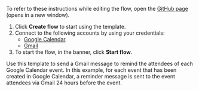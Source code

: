 To refer to these instructions while editing the flow, open the [GitHub page](https://github.com/ot4i/app-connect-templates/tree/master/resources/markdown/Send%20a%20Slack%20message%20for%20opportunities%20created%20in%20Insightly%20based%20on%20the%20opportunity%20value_instructions.md) (opens in a new window).

1. Click **Create flow** to start using the template.
2. Connect to the following accounts by using your credentials:
   - [Google Calendar](https://www.ibm.com/docs/en/app-connect/containers_cd?topic=apps-google-calendar)
   - [Gmail](https://www.ibm.com/docs/en/app-connect/containers_cd?topic=apps-gmail)
3. To start the flow, in the banner, click **Start flow**.


Use this template to send a Gmail message to remind the attendees of each Google Calendar event. In this example, for each event that has been created in Google Calendar, a reminder message is sent to the event attendees via Gmail 24 hours before the event.






